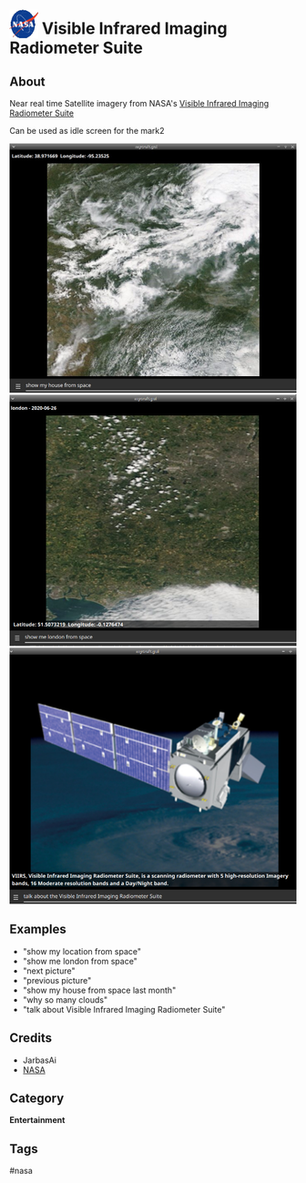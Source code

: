 # <img src='./icon.png' width='50' height='50' style='vertical-align:bottom'/> Visible Infrared Imaging Radiometer Suite


## About

Near real time Satellite imagery from NASA's [Visible Infrared Imaging Radiometer Suite](https://wiki.earthdata.nasa.gov/display/GIBS/2015/12/10/VIIRS+is+Here)
  
Can be used as idle screen for the mark2

![](gui.png)
![](gui1.png)
![](gui2.png)

## Examples
* "show my location from space"
* "show me london from space"
* "next picture"
* "previous picture"
* "show my house from space last month"
* "why so many clouds"
* "talk about Visible Infrared Imaging Radiometer Suite"

## Credits
- JarbasAi
- [NASA](https://wiki.earthdata.nasa.gov/display/GIBS/2015/12/10/VIIRS+is+Here)

## Category
**Entertainment**

## Tags
#nasa
